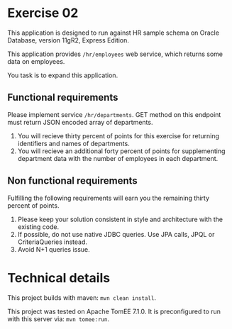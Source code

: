 # Exercise 02

This application is designed to run against HR sample schema on Oracle Database,
version 11gR2, Express Edition.

This application provides `/hr/employees` web service, which returns some 
data on employees.

You task is to expand this application. 

## Functional requirements
Please implement service `/hr/departments`.
GET method on this endpoint must return JSON encoded array of departments.

 1. You will recieve thirty percent of points for this exercise
    for returning identifiers and names of departments.
 2. You will recieve an additional forty percent of points for supplementing
    department data with the number of employees in each department.

## Non functional requirements
Fulfilling the following requirements will earn you the remaining thirty
percent of points. 

 1. Please keep your solution consistent in style and architecture
    with the existing code.
 2. If possible, do not use native JDBC queries. Use JPA calls, JPQL or
    CriteriaQueries instead.
 3. Avoid N+1 queries issue.

# Technical details

This project builds with maven: `mvn clean install`.

This project was tested on Apache TomEE 7.1.0. It is preconfigured to run
with this server via: `mvn tomee:run`.
